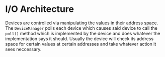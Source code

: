 I/O Architecture
================

Devices are controlled via manipulating the values in their address space. The `DeviceManager` polls each device which causes said device to call the `poll()` method which is implemented by the device and does whatever the implementation says it should. Usually the device will check its address space for certain values at certain addresses and take whatever action it sees neccessary.